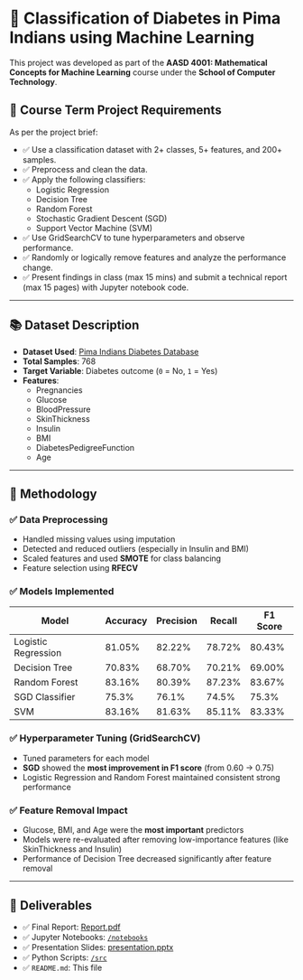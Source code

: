 # 🧠 Classification of Diabetes in Pima Indians using Machine Learning

This project was developed as part of the **AASD 4001: Mathematical Concepts for Machine Learning** course under the **School of Computer Technology**.

## 📌 Course Term Project Requirements
As per the project brief:
- ✅ Use a classification dataset with 2+ classes, 5+ features, and 200+ samples.
- ✅ Preprocess and clean the data.
- ✅ Apply the following classifiers:
  - Logistic Regression
  - Decision Tree
  - Random Forest
  - Stochastic Gradient Descent (SGD)
  - Support Vector Machine (SVM)
- ✅ Use GridSearchCV to tune hyperparameters and observe performance.
- ✅ Randomly or logically remove features and analyze the performance change.
- ✅ Present findings in class (max 15 mins) and submit a technical report (max 15 pages) with Jupyter notebook code.

---

## 📚 Dataset Description

- **Dataset Used**: [Pima Indians Diabetes Database](https://www.kaggle.com/datasets/uciml/pima-indians-diabetes-database)
- **Total Samples**: 768
- **Target Variable**: Diabetes outcome (`0` = No, `1` = Yes)
- **Features**:
  - Pregnancies
  - Glucose
  - BloodPressure
  - SkinThickness
  - Insulin
  - BMI
  - DiabetesPedigreeFunction
  - Age
---

## 🧪 Methodology

### ✅ Data Preprocessing
- Handled missing values using imputation
- Detected and reduced outliers (especially in Insulin and BMI)
- Scaled features and used **SMOTE** for class balancing
- Feature selection using **RFECV**

### ✅ Models Implemented
| Model               | Accuracy | Precision | Recall | F1 Score |
|--------------------|----------|-----------|--------|----------|
| Logistic Regression| 81.05%   | 82.22%    | 78.72% | 80.43%   |
| Decision Tree      | 70.83%   | 68.70%    | 70.21% | 69.00%   |
| Random Forest      | 83.16%   | 80.39%    | 87.23% | 83.67%   |
| SGD Classifier     | 75.3%    | 76.1%     | 74.5%  | 75.3%    |
| SVM                | 83.16%   | 81.63%    | 85.11% | 83.33%   |

### ✅ Hyperparameter Tuning (GridSearchCV)
- Tuned parameters for each model
- **SGD** showed the **most improvement in F1 score** (from 0.60 → 0.75)
- Logistic Regression and Random Forest maintained consistent strong performance

### ✅ Feature Removal Impact
- Glucose, BMI, and Age were the **most important** predictors
- Models were re-evaluated after removing low-importance features (like SkinThickness and Insulin)
- Performance of Decision Tree decreased significantly after feature removal

---

## 🧾 Deliverables

- ✅ Final Report: [Report.pdf](./reports/Report.pdf)
- ✅ Jupyter Notebooks: [`/notebooks`](./notebooks)
- ✅ Presentation Slides: [presentation.pptx](./reports/presentation.pptx) 
- ✅ Python Scripts: [`/src`](./src)
- ✅ `README.md`: This file
